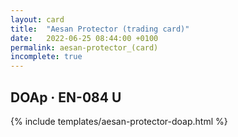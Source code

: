 ```yaml
---
layout: card
title:  "Aesan Protector (trading card)"
date:   2022-06-25 08:44:00 +0100
permalink: aesan-protector_(card)
incomplete: true
---
```


## DOAp &middot; EN-084 U

{% include templates/aesan-protector-doap.html %}